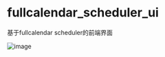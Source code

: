 ﻿# fullcalendar_scheduler_ui
基于fullcalendar scheduler的前端界面

![image](https://github.com/hVenus/fullcalendar_scheduler_ui/img/screenshot.png)
